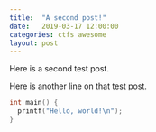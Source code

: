 ```yaml
---
title:  "A second post!"
date:   2019-03-17 12:00:00
categories: ctfs awesome
layout: post
---
```


Here is a second test post.

Here is another line on that test post.

```c
int main() {
  printf("Hello, world!\n");
}
```
